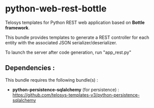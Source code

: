 # python-web-rest-bottle

Telosys templates for Python REST web application based on **Bottle framework**.

This bundle provides templates to generate a REST controller for each entity with the associated JSON serializer/deserializer.

To launch the server after code generation, run "app_rest.py"

## Dependencies : 

This bundle requires the following bundle(s)  :
- **python-persistence-sqlalchemy** (for persistence) : https://github.com/telosys-templates-v3/python-persistence-sqlalchemy
